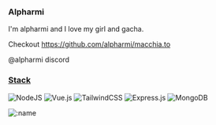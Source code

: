 ### Alpharmi
I'm alpharmi and I love my girl and gacha.

Checkout https://github.com/alpharmi/macchia.to

@alpharmi discord

### [Stack](https://en.touhouwiki.net/wiki/Stack)

![NodeJS](https://img.shields.io/badge/node.js-6DA55F?style=for-the-badge&logo=node.js&logoColor=white)
![Vue.js](https://img.shields.io/badge/vuejs-%2335495e.svg?style=for-the-badge&logo=vuedotjs&logoColor=%234FC08D)
![TailwindCSS](https://img.shields.io/badge/tailwindcss-%2338B2AC.svg?style=for-the-badge&logo=tailwind-css&logoColor=white)
![Express.js](https://img.shields.io/badge/express.js-%23404d59.svg?style=for-the-badge&logo=express&logoColor=%2361DAFB)
![MongoDB](https://img.shields.io/badge/MongoDB-%234ea94b.svg?style=for-the-badge&logo=mongodb&logoColor=white)

![:name](https://count.getloli.com/@calamari?name=calamari&theme=booru-jaypee&padding=7&offset=0&align=top&scale=1&pixelated=1&darkmode=auto)

